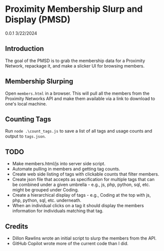 # Proximity Membership Slurp and Display (PMSD)

0.0.1 3/22/2024

## Introduction
The goal of the PMSD is to grab the membership data for a Proximity Network, repackage it, and make a slicker UI for browsing members.

## Membership Slurping
Open `members.html` in a browser. This will pull all the members from the Proximity Networks API and make them available via a link to download to one's local machine.

## Counting Tags
Run `node .\count_tags.js` to save a list of all tags and usage counts and output to `tags.json`.

## TODO
- Make members.html/js into server side script.
- Automate pulling in members and getting tag counts.
- Create web side listing of tags with clickable counts that filter members.
- Create json file that accepts as specification for multiple tags that can be combined under a given umbrella - e.g., js, php, python, sql, etc. might be grouped under Coding.
- Create a hierarchical display of tags - e.g.,  Coding at the top with js, php, python, sql, etc. underneath.
- When an individual clicks on a tag it should display the members information for individuals matching that tag.

## Credits
- Dillon Rawlins wrote an initial script to slurp the members from the API.
- GitHub Copilot wrote more of the current code than I did.
